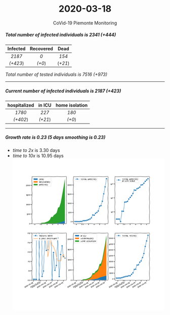 <div align='center'>

# 2020-03-18
CoVid-19 Piemonte Monitoring
</div>

##### Total number of infected individuals is 2341 (+444)
Infected | Recovered | Dead
:---: | :---: | :---:
*2187* | *0* | *154*
*(+423*) | *(+0*) | (*+21*)

*Total number of tested individuals is 7516 (+973)*
***
##### Current number of infected individuals is 2187 (+423)
hospitalized | in ICU | home isolation
:---: | :---: | :---:
*1780* |*227* |*180*
*(+402*) |*(+21*) |*(+0*)
***
##### Growth rate is 0.23 (5 days smoothing is 0.23)
- *time to 2x* is 3.30 days
- *time to 10x* is 10.95 days
![stats][stats]

[stats]: stats_Piemonte.png
